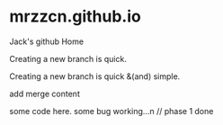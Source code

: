 # mrzzcn.github.io
Jack's github Home

Creating a new branch is quick.

Creating a new branch is quick &(and) simple.

add merge content

some code here.
some bug working...n
// phase 1 done


